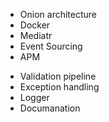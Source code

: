 + Onion architecture 
+ Docker
+ Mediatr
+ Event Sourcing
+ APM
- Validation pipeline
- Exception handling
- Logger
- Documanation

